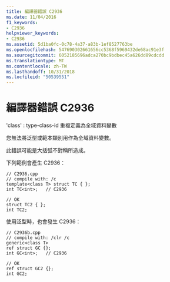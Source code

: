 ```yaml
---
title: 編譯器錯誤 C2936
ms.date: 11/04/2016
f1_keywords:
- C2936
helpviewer_keywords:
- C2936
ms.assetid: 5d1ba0fc-0c78-4a37-a83b-1ef8527763be
ms.openlocfilehash: 547690302661656cc5368f5969432de68ac91e3f
ms.sourcegitcommit: 6052185696adca270bc9bdbec45a626dd89cdcdd
ms.translationtype: MT
ms.contentlocale: zh-TW
ms.lasthandoff: 10/31/2018
ms.locfileid: "50539551"
---
```

# <a name="compiler-error-c2936"></a>編譯器錯誤 C2936

'class' : type-class-id 重複定義為全域資料變數

您無法將泛型或範本類別用作為全域資料變數。

此錯誤可能是大括弧不對稱所造成。

下列範例會產生 C2936：

```
// C2936.cpp
// compile with: /c
template<class T> struct TC { };
int TC<int>;   // C2936

// OK
struct TC2 { };
int TC2;
```

使用泛型時，也會發生 C2936：

```
// C2936b.cpp
// compile with: /clr /c
generic<class T>
ref struct GC {};
int GC<int>;   // C2936

// OK
ref struct GC2 {};
int GC2;
```